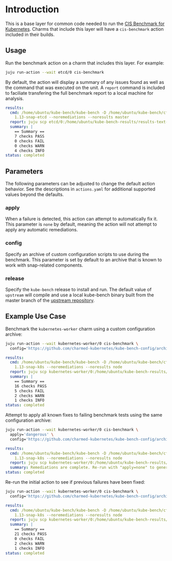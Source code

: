 # Introduction

This is a base layer for common code needed to run the
[CIS Benchmark for Kubernetes][cis-benchmark]. Charms that include this layer
will have a `cis-benchmark` action included in their builds.

## Usage

Run the benchmark action on a charm that includes this layer. For example:

```bash
juju run-action --wait etcd/0 cis-benchmark
```

By default, the action will display a summary of any issues found as well as
the command that was executed on the unit. A `report` command is included
to faciliate transfering the full benchmark report to a local machine for
analysis.

```yaml
results:
  cmd: /home/ubuntu/kube-bench/kube-bench -D /home/ubuntu/kube-bench/cfg --version
    1.13-snap-etcd --noremediations --noresults master
  report: juju scp etcd/0:/home/ubuntu/kube-bench-results/results-text-49681_7h .
  summary: |
    == Summary ==
    7 checks PASS
    0 checks FAIL
    0 checks WARN
    4 checks INFO
status: completed
```

## Parameters

The following parameters can be adjusted to change the default action behavior.
See the descriptions in `actions.yaml` for additional supported values beyond
the defaults.

### apply

When a failure is detected, this action can attempt to automatically fix it.
This parameter is `none` by default, meaning the action will not attempt to
apply any automatic remediations.

### config

Specify an archive of custom configuration scripts to use during the benchmark.
This parameter is set by default to an archive that is known to work with
snap-related components.

### release

Specify the `kube-bench` release to install and run. The default value of
`upstream` will compile and use a local kube-bench binary built from the master
branch of the [upstream repository][kube-bench].

## Example Use Case

Benchmark the `kubernetes-worker` charm using a custom configuration archive:

```bash
juju run-action --wait kubernetes-worker/0 cis-benchmark \
  config='https://github.com/charmed-kubernetes/kube-bench-config/archive/master.zip'
```

```yaml
results:
  cmd: /home/ubuntu/kube-bench/kube-bench -D /home/ubuntu/kube-bench/cfg --version
    1.13-snap-k8s --noremediations --noresults node
  report: juju scp kubernetes-worker/0:/home/ubuntu/kube-bench-results/results-text-8c71ktcn .
  summary: |
    == Summary ==
    16 checks PASS
    5 checks FAIL
    2 checks WARN
    1 checks INFO
status: completed
```

Attempt to apply all known fixes to failing benchmark tests using the same
configuration archive:

```bash
juju run-action --wait kubernetes-worker/0 cis-benchmark \
  apply='dangerous' \
  config='https://github.com/charmed-kubernetes/kube-bench-config/archive/master.zip'
```

```yaml
results:
  cmd: /home/ubuntu/kube-bench/kube-bench -D /home/ubuntu/kube-bench/cfg --version
    1.13-snap-k8s --noremediations --noresults node
  report: juju scp kubernetes-worker/0:/home/ubuntu/kube-bench-results/results-json-xbj8_mh4 .
  summary: Remediations are complete. Re-run with "apply=none" to generate a new report.
status: completed
```

Re-run the initial action to see if previous failures have been fixed:

```bash
juju run-action --wait kubernetes-worker/0 cis-benchmark \
  config='https://github.com/charmed-kubernetes/kube-bench-config/archive/master.zip'
```

```yaml
results:
  cmd: /home/ubuntu/kube-bench/kube-bench -D /home/ubuntu/kube-bench/cfg --version
    1.13-snap-k8s --noremediations --noresults node
  report: juju scp kubernetes-worker/0:/home/ubuntu/kube-bench-results/results-text-m72vicwe .
  summary: |
    == Summary ==
    21 checks PASS
    0 checks FAIL
    2 checks WARN
    1 checks INFO
status: completed
```

<!-- LINKS -->

[cis-benchmark]: https://www.cisecurity.org/benchmark/kubernetes/
[kube-bench]: https://github.com/aquasecurity/kube-bench
